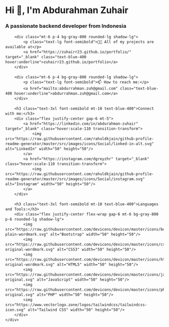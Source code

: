 <!DOCTYPE html>
<html lang="id">
<head>
    <meta charset="UTF-8">
    <meta name="viewport" content="width=device-width, initial-scale=1.0">
    <title>Abdurahman Zuhair - Backend Developer</title>
    <script src="https://cdn.tailwindcss.com"></script>
</head>
<body class="bg-gradient-to-br from-gray-900 to-gray-700 text-white">
    <div class="container mx-auto text-center py-10">
        <h1 class="text-5xl font-extrabold text-blue-400">Hi 👋, I'm Abdurahman Zuhair</h1>
        <h3 class="text-2xl text-gray-300 mt-2">A passionate backend developer from Indonesia</h3>
        
        <div class="mt-6 p-4 bg-gray-800 rounded-lg shadow-lg">
            <p class="text-lg font-semibold">👨‍💻 All of my projects are available at</p>
            <a href="https://zuhairr23.github.io/portfolio/" target="_blank" class="text-blue-400 hover:underline">zuhairr23.github.io/portfolio</a>
        </div>
        
        <div class="mt-6 p-4 bg-gray-800 rounded-lg shadow-lg">
            <p class="text-lg font-semibold">📫 How to reach me:</p>
            <a href="mailto:abdurrahman.zuh@gmail.com" class="text-blue-400 hover:underline">abdurrahman.zuh@gmail.com</a>
        </div>

        <h3 class="text-3xl font-semibold mt-10 text-blue-400">Connect with me:</h3>
        <div class="flex justify-center gap-6 mt-5">
            <a href="https://linkedin.com/in/abdurahman-zuhair" target="_blank" class="hover:scale-110 transition-transform">
                <img src="https://raw.githubusercontent.com/rahuldkjain/github-profile-readme-generator/master/src/images/icons/Social/linked-in-alt.svg" alt="LinkedIn" width="50" height="50"/>
            </a>
            <a href="https://instagram.com/dgreyzhr" target="_blank" class="hover:scale-110 transition-transform">
                <img src="https://raw.githubusercontent.com/rahuldkjain/github-profile-readme-generator/master/src/images/icons/Social/instagram.svg" alt="Instagram" width="50" height="50"/>
            </a>
        </div>
        
        <h3 class="text-3xl font-semibold mt-10 text-blue-400">Languages and Tools:</h3>
        <div class="flex justify-center flex-wrap gap-6 mt-6 bg-gray-800 p-6 rounded-lg shadow-lg">
            <img src="https://raw.githubusercontent.com/devicons/devicon/master/icons/bootstrap/bootstrap-plain-wordmark.svg" alt="Bootstrap" width="50" height="50"/>
            <img src="https://raw.githubusercontent.com/devicons/devicon/master/icons/css3/css3-original-wordmark.svg" alt="CSS3" width="50" height="50"/>
            <img src="https://raw.githubusercontent.com/devicons/devicon/master/icons/html5/html5-original-wordmark.svg" alt="HTML5" width="50" height="50"/>
            <img src="https://raw.githubusercontent.com/devicons/devicon/master/icons/javascript/javascript-original.svg" alt="JavaScript" width="50" height="50"/>
            <img src="https://raw.githubusercontent.com/devicons/devicon/master/icons/php/php-original.svg" alt="PHP" width="50" height="50"/>
            <img src="https://www.vectorlogo.zone/logos/tailwindcss/tailwindcss-icon.svg" alt="Tailwind CSS" width="50" height="50"/>
        </div>
    </div>
</body>
</html>
